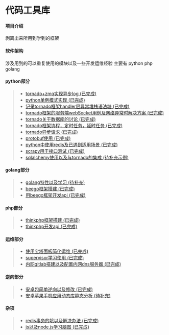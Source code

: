 # 代码工具库

#### 项目介绍
剥离出来所用到学到的框架

#### 软件架构
涉及用到的可以重复使用的模块以及一些开发运维经验
主要有 python php golang

#### python部分
> * [tornado+zmq实现异步log                                                 (已完成)](https://gitee.com/t102011/code_basket/tree/master/tornado+zmq实现异步log)
> * [python单例模式实现                                                     (已完成)](https://gitee.com/t102011/code_basket/tree/master/python单例模式实现)
> * [记录tornado框架handler层异常堆栈语法糖                                 (已完成)](https://gitee.com/t102011/code_basket/tree/master/记录tornado框架handler层异常堆栈语法糖)
> * [tornado框架的服务端webSocket用例及网络异常时解决方案                   (已完成)](https://gitee.com/t102011/code_basket/tree/master/tornado框架的服务端webSocket用例及网络异常时解决方案)
> * [tornado关于数据库的讨论                                                (已完成)](https://gitee.com/t102011/code_basket/tree/master/tornado关于数据库的讨论)
> * [tornado框架协程，定时任务，延时任务                                    (已完成)](https://gitee.com/t102011/code_basket/tree/master/tornado框架协程，定时任务，延时任务)
> * [tornado异步请求                                                        (已完成)](https://gitee.com/t102011/code_basket/tree/master/tornado异步请求)
> * [protobuf使用                                                           (已完成)](https://gitee.com/t102011/code_basket/tree/master/protobuf使用)
> * [python中使用redis及已遇到适用场景                                      (已完成)](https://gitee.com/t102011/code_basket/tree/master/python中使用redis及已遇到适用场景)
> * [scrapy用于接口测试                                                     (已完成)](https://gitee.com/t102011/code_basket/tree/master/scrapy用于接口测试)
> * [sqlalchemy使用以及与tornado的集成                                      (待补充示例)](https://gitee.com/t102011/code_basket/tree/master/sqlalchemy使用以及与tornado的集成)


#### golang部分
> * [golang特性以及学习                                                    (待补充)](https://gitee.com/t102011/code_basket/tree/master/golang特性以及学习)
> * [beego框架搭建                                                         (已完成)](https://gitee.com/t102011/code_basket/tree/master/beego框架搭建)
> * [用beego框架开发api                                                    (已完成)](https://gitee.com/t102011/code_basket/tree/master/用beego框架开发api)

#### php部分
> * [thinkphp框架搭建                                                      (已完成)](https://gitee.com/t102011/code_basket/tree/master/thinkphp框架搭建)
> * [thinkphp开发api                                                       (已完成)](https://gitee.com/t102011/code_basket/tree/master/thinkphp开发api)

#### 运维部分
> * [使用宝塔面板简化运维                                                  (已完成)](https://gitee.com/t102011/code_basket/tree/master/使用宝塔面板简化运维)
> * [supervisor学习使用                                                    (已完成)](https://gitee.com/t102011/code_basket/tree/master/supervisor学习使用)
> * [内网gitlab搭建以及配置内网dns服务器                                   (已完成)](https://gitee.com/t102011/code_basket/tree/master/内网gitlab搭建以及配置内网dns服务器)

#### 逆向部分
> * [安卓包简单逆向以及修改                                                (已完成)](https://gitee.com/t102011/code_basket/tree/master/安卓包简单逆向以及修改)
> * [安卓苹果手机应用动态库静态分析                                        (待补充)](https://gitee.com/t102011/code_basket/tree/master/安卓苹果手机应用动态库静态分析)

#### 杂项
> * [redis事务的坑以及解决办法                                             (已完成)](https://gitee.com/t102011/code_basket/tree/master/redis事务的坑以及解决办法)
> * [js以及node.js学习脑图                                                 (已完成)](https://gitee.com/t102011/code_basket/tree/master/js以及node.js学习脑图)